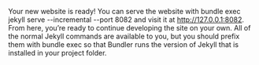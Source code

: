 Your new website is ready! 
You can serve the website with 
bundle exec jekyll serve --incremental --port 8082
and visit it at http://127.0.0.1:8082. 
From here, you’re ready to continue developing the site on your own. 
All of the normal Jekyll commands are available to you, but you should prefix them with 
bundle exec
so that Bundler runs the version of Jekyll that is installed in your project folder.


